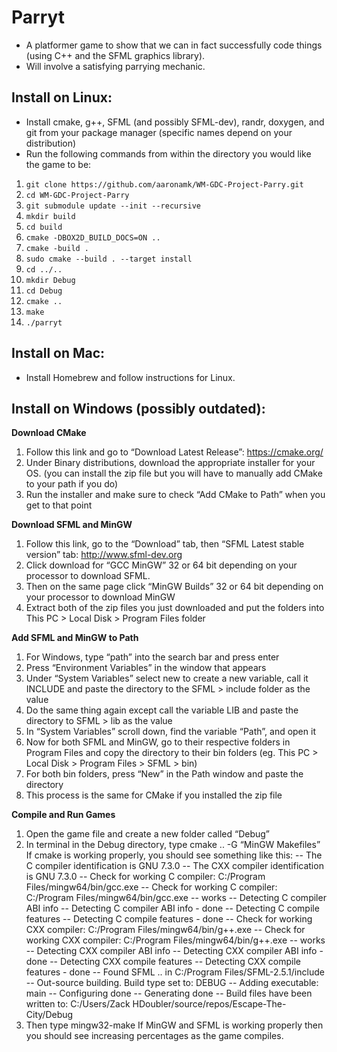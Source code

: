 # Parryt
* A platformer game to show that we can in fact successfully code things (using C++ and the SFML graphics library).
* Will involve a satisfying parrying mechanic.

## Install on Linux:
* Install cmake, g++, SFML (and possibly SFML-dev), randr, doxygen, and git from your package manager (specific names depend on your distribution)
* Run the following commands from within the directory you would like the game to be:
1. ```git clone https://github.com/aaronamk/WM-GDC-Project-Parry.git```
2. ```cd WM-GDC-Project-Parry```
3. ```git submodule update --init --recursive```
4. ```mkdir build```
5. ```cd build```
6. ```cmake -DBOX2D_BUILD_DOCS=ON ..```
7. ```cmake -build .```
8. ```sudo cmake --build . --target install```
9. ```cd ../..```
10. ```mkdir Debug```
11. ```cd Debug```
12. ```cmake ..```
13. ```make```
14. ```./parryt```


## Install on Mac:
* Install Homebrew and follow instructions for Linux.

## Install on Windows (possibly outdated):
**Download CMake**
1. Follow this link and go to “Download Latest Release”: https://cmake.org/
2. Under Binary distributions, download the appropriate installer for your OS. (you can install the zip file but you will have to manually add CMake to your path if you do)
3. Run the installer and make sure to check “Add CMake to Path” when you get to that point

**Download SFML and MinGW**
1. Follow this link, go to the “Download” tab, then “SFML Latest stable version” tab: http://www.sfml-dev.org
2. Click download for “GCC MinGW” 32 or 64 bit depending on your processor to download SFML.
3. Then on the same page click “MinGW Builds” 32 or 64 bit depending on your processor to download MinGW
4. Extract both of the zip files you just downloaded and put the folders into This PC > Local Disk > Program Files folder

**Add SFML and MinGW to Path**
1. For Windows, type “path” into the search bar and press enter
2. Press “Environment Variables” in the window that appears
3.  Under “System Variables” select new to create a new variable, call it INCLUDE and paste the directory to the SFML > include folder as the value
4. Do the same thing again except call the variable LIB and paste the directory to SFML > lib as the value
5. In “System Variables” scroll down, find the variable “Path”, and open it
6. Now for both SFML and MinGW, go to their respective folders in Program Files and copy the directory to their bin folders (eg. This PC > Local Disk > Program Files > SFML > bin)
7. For both bin folders, press “New” in the Path window and paste the directory
8. This process is the same for CMake if you installed the zip file

**Compile and Run Games**
1. Open the game file and create a new folder called “Debug”
2. In terminal in the Debug directory, type cmake .. -G “MinGW Makefiles” If cmake is working properly, you should see something like this:
-- The C compiler identification is GNU 7.3.0
-- The CXX compiler identification is GNU 7.3.0
-- Check for working C compiler: C:/Program Files/mingw64/bin/gcc.exe
-- Check for working C compiler: C:/Program Files/mingw64/bin/gcc.exe -- works
-- Detecting C compiler ABI info
-- Detecting C compiler ABI info - done
-- Detecting C compile features
-- Detecting C compile features - done
-- Check for working CXX compiler: C:/Program Files/mingw64/bin/g++.exe
-- Check for working CXX compiler: C:/Program Files/mingw64/bin/g++.exe -- works
-- Detecting CXX compiler ABI info
-- Detecting CXX compiler ABI info - done
-- Detecting CXX compile features
-- Detecting CXX compile features - done
-- Found SFML .. in C:/Program Files/SFML-2.5.1/include
-- Out-source building. Build type set to: DEBUG
-- Adding executable: main
-- Configuring done
-- Generating done
-- Build files have been written to: C:/Users/Zack HDoubler/source/repos/Escape-The-City/Debug
5. Then type mingw32-make If MinGW and SFML is working properly then you should see increasing percentages as the game compiles.
